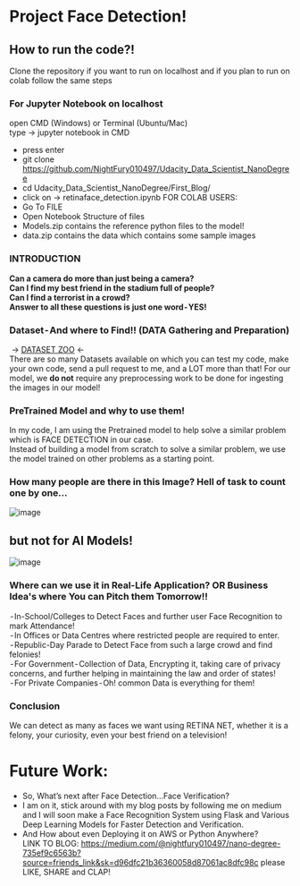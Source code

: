 # Project Face Detection!
## How to run the code?!  
Clone the repository  if you want to run on localhost and if you plan to run on colab follow the same steps
### For Jupyter Notebook on localhost  
open CMD (Windows) or Terminal (Ubuntu/Mac)  
type  -> jupyter notebook in CMD  
 - press enter  
 - git clone https://github.com/NightFury010497/Udacity_Data_Scientist_NanoDegree  
 - cd Udacity_Data_Scientist_NanoDegree/First_Blog/  
 - click on -> retinaface_detection.ipynb
FOR COLAB USERS:
 - Go To FILE 
 - Open Notebook
Structure of files
 - Models.zip contains the reference python files to the model!
 - data.zip contains the data which contains some sample images 

### INTRODUCTION
**Can a camera do more than just being a camera?  
Can I find my best friend in the stadium full of people?  
Can I find a terrorist in a crowd?  
Answer to all these questions is just one word - YES!**
### Dataset - And where to Find!! (DATA Gathering and Preparation)  
 → [DATASET ZOO](https://github.com/deepinsight/insightface/wiki/Dataset-Zoo) ←  
There are so many Datasets available on which you can test my code, make your own code, send a pull request to me, and a LOT more than that! For our model, we **do not** require any preprocessing work to be done for ingesting the images in our model!  
### PreTrained Model and why to use them!  
In my code, I am using the Pretrained model to help solve a similar problem which is FACE DETECTION in our case.  
Instead of building a model from scratch to solve a similar problem, we use the model trained on other problems as a starting point.  
### How many people are there in this Image? Hell of task to count one by one…  
![image](https://user-images.githubusercontent.com/56355704/83955871-622d5700-a875-11ea-87bf-12a03c926383.png)  
## but not for AI Models!  
![image](https://user-images.githubusercontent.com/56355704/83955686-5c367680-a873-11ea-9884-0d18cc665991.png)   
### Where can we use it in Real-Life Application? OR Business Idea's where You can Pitch them Tomorrow!!
 - In-School/Colleges to Detect Faces and further user Face Recognition to mark Attendance!  
 - In Offices or Data Centres where restricted people are required to enter.  
 - Republic-Day Parade to Detect Face from such a large crowd and find felonies!  
 - For Government - Collection of Data, Encrypting it, taking care of privacy concerns, and further helping in maintaining the law and order of states!  
 - For Private Companies - Oh! common Data is everything for them!  
### Conclusion
We can detect as many as faces we want using RETINA NET, whether it is a felony, your curiosity, even your best friend on a television! 
# Future Work:  
 - So, What’s next after Face Detection…Face Verification?  
 - I am on it, stick around with my blog posts by following me on medium and I will soon make a Face Recognition System using Flask and Various Deep Learning Models for Faster Detection and Verification.  
 - And How about even Deploying it on AWS or Python Anywhere?  
LINK TO BLOG: 
https://medium.com/@nightfury010497/nano-degree-735ef9c6563b?source=friends_link&sk=d96dfc21b36360058d87061ac8dfc98c
please LIKE, SHARE and CLAP!
